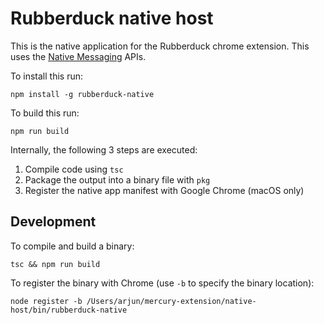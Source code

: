 # Rubberduck native host

This is the native application for the Rubberduck chrome extension. This uses the [Native Messaging](https://developer.chrome.com/apps/nativeMessaging) APIs.

To install this run:

```
npm install -g rubberduck-native
```

To build this run:

```
npm run build
```

Internally, the following 3 steps are executed:

1. Compile code using `tsc`
2. Package the output into a binary file with `pkg`
3. Register the native app manifest with Google Chrome (macOS only)

## Development

To compile and build a binary:

```
tsc && npm run build
```

To register the binary with Chrome (use `-b` to specify the binary location):

```
node register -b /Users/arjun/mercury-extension/native-host/bin/rubberduck-native
```
